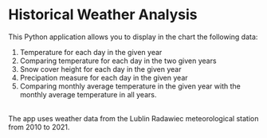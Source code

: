 # Historical Weather Analysis
This Python application allows you to display in the chart the following data:<br />
1) Temperature for each day in the given year <br />
2) Comparing temperature for each day in the two given years <br />
3) Snow cover height for each day in the given year <br />
4) Precipation measure for each day in the given year <br />
5) Comparing monthly average temperature in the given year with the monthly average temperature in all years. <br />
<br />
The app uses weather data from the Lublin Radawiec meteorological station from 2010 to 2021.
